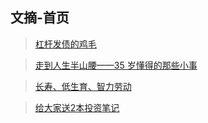 ## 文摘-首页

> [杠杆发债的鸡毛](/digest/leverage-bond-feather.md)

> [走到人生半山腰——35 岁懂得的那些小事](/digest/35-years.md)

> [长寿、低生育、智力劳动](/digest/investor-future.md)

> [给大家送2本投资笔记](/digest/ztzg-jcwz.md)